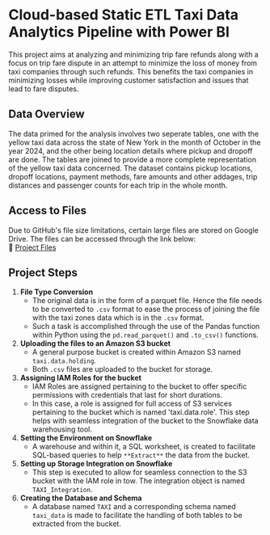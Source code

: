 # Cloud-based Static ETL Taxi Data Analytics Pipeline with Power BI
This project aims at analyzing and minimizing trip fare refunds along with a focus on trip fare dispute in an attempt to minimize the loss of money from taxi companies through such refunds. This benefits the taxi companies in minimizing losses while improving customer satisfaction and issues that lead to fare disputes.

## Data Overview
The data primed for the analysis involves two seperate tables, one with the yellow taxi data across the state of New York in the month of October in the year 2024, and the other being location details where pickup and dropoff are done. The tables are joined to provide a more complete representation of the yellow taxi data concerned. The dataset contains pickup locations, dropoff locations, payment methods, fare amounts and other addages, trip distances and passenger counts for each trip in the whole month.

## Access to Files
Due to GitHub's file size limitations, certain large files are stored on Google Drive. The files can be accessed through the link below:<br>
📂 [Project Files](https://drive.google.com/drive/folders/1Sv_NJrqnMWRalsk0DOqzobpEwt4CdA4Y?usp=drive_link)

## Project Steps
1. **File Type Conversion**
   - The original data is in the form of a parquet file. Hence the file needs to be converted to `.csv` format to ease the process of joining the file with the taxi zones data which is in the `.csv` format.
   - Such a task is accomplished through the use of the Pandas function within Python using the `pd.read_parquet()` and `.to_csv()` functions.
2. **Uploading the files to an Amazon S3 bucket**
   - A general purpose bucket is created within Amazon S3 named `taxi.data.holding`.
   - Both `.csv` files are uploaded to the bucket for storage.
3. **Assigning IAM Roles for the bucket**
   - IAM Roles are assigned pertaining to the bucket to offer specific permissions with credentials that last for short durations.
   - In this case, a role is assigned for full access of S3 services pertaining to the bucket which is named 'taxi.data.role'. This step helps with seamless integration of the bucket to the Snowflake data warehousing tool.
4. **Setting the Environment on Snowflake**
   - A warehouse and within it, a SQL worksheet, is created to facilitate SQL-based queries to help `**Extract**` the data from the bucket.
5. **Setting up Storage Integration on Snowflake**
   - This step is executed to allow for seamless connection to the S3 bucket with the IAM role in tow. The integration object is named `TAXI_Integration`.
6. **Creating the Database and Schema**
   - A database named `TAXI` and a corresponding schema named `taxi_data` is made to facilitate the handling of both tables to be extracted from the bucket.

